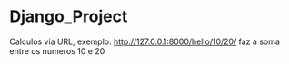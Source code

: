 # Django_Project
 
 Calculos via URL, exemplo: http://127.0.0.1:8000/hello/10/20/
 faz a soma entre os numeros 10 e 20
